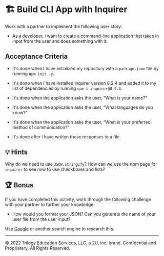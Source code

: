 # 🏗️ Build CLI App with Inquirer

Work with a partner to implement the following user story:

- As a developer, I want to create a command-line application that takes in input from the user and does something with it.

## Acceptance Criteria

- It's done when I have initialized my repository with a `package.json` file by running `npm init -y`.

- It's done when I have installed inquirer version 8.2.4 and added it to my list of dependencies by running `npm i inquirer@8.2.4`.

- It's done when the application asks the user, "What is your name?"

- It's done when the application asks the user, "What languages do you know?"

- It's done when the application asks the user, “What is your preferred method of communication?"

- It's done after I have written those responses to a file.

## 💡 Hints

Why do we need to use `JSON.stringify`? How can we use the npm page for `inquirer` to see how to use checkboxes and lists?

## 🏆 Bonus

If you have completed this activity, work through the following challenge with your partner to further your knowledge:

- How would you format your JSON? Can you generate the name of your user file from the user input?

Use [Google](https://www.google.com) or another search engine to research this.

---

© 2022 Trilogy Education Services, LLC, a 2U, Inc. brand. Confidential and Proprietary. All Rights Reserved.
